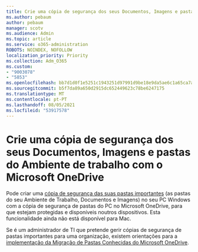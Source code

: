```yaml
---
title: Crie uma cópia de segurança dos seus Documentos, Imagens e pastas do Ambiente de trabalho com o Microsoft OneDrive
ms.author: pebaum
author: pebaum
manager: scotv
ms.audience: Admin
ms.topic: article
ms.service: o365-administration
ROBOTS: NOINDEX, NOFOLLOW
localization_priority: Priority
ms.collection: Adm_O365
ms.custom:
- "9003078"
- "5853"
ms.openlocfilehash: bb7d1d0f1e5251c1943251d97991d9be18e9da5ae6c1a65ca7aa5eb32ba7dece
ms.sourcegitcommit: b5f7da89a650d2915dc652449623c78be6247175
ms.translationtype: MT
ms.contentlocale: pt-PT
ms.lasthandoff: 08/05/2021
ms.locfileid: "53917578"
---
```

# <a name="back-up-your-documents-pictures-and-desktop-folders-with-onedrive"></a>Crie uma cópia de segurança dos seus Documentos, Imagens e pastas do Ambiente de trabalho com o Microsoft OneDrive

Pode criar uma [cópia de segurança das suas pastas importantes](https://support.office.com/article/d61a7930-a6fb-4b95-b28a-6552e77c3057) (as pastas do seu Ambiente de Trabalho, Documentos e Imagens) no seu PC Windows com a cópia de segurança de pastas do PC no Microsoft OneDrive, para que estejam protegidas e disponíveis noutros dispositivos. Esta funcionalidade ainda não está disponível para Mac.  

Se é um administrador de TI que pretende gerir cópias de segurança de pastas importantes para uma organização, existem orientações para a [implementação da Migração de Pastas Conhecidas do Microsoft OneDrive](https://docs.microsoft.com/onedrive/redirect-known-folders).
